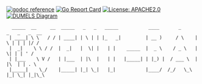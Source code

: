 [![godoc reference](https://img.shields.io/badge/godoc-reference-blue.svg)](https://pkg.go.dev/github.com/klovercloud-ci-cd/event-bank)
[![Go Report Card](https://goreportcard.com/badge/github.com/klovercloud-ci-cd/event-store)](https://goreportcard.com/report/github.com/klovercloud-ci-cd/event-bank)
[![License: APACHE2.0](https://img.shields.io/badge/License-apache2.0-green.svg)](https://opensource.org/licenses/Apache-2.0)
[![DUMELS Diagram](https://www.dumels.com/api/v1/badge/2c8273b5-1d01-469a-9db7-a611188d8ce7)](https://www.dumels.com/diagram/2c8273b5-1d01-469a-9db7-a611188d8ce7)

```
  _____  __     __  _____   _   _   _____           ____       _      _   _   _  __
 | ____| \ \   / / | ____| | \ | | |_   _|         | __ )     / \    | \ | | | |/ /
 |  _|    \ \ / /  |  _|   |  \| |   | |    _____  |  _ \    / _ \   |  \| | | ' / 
 | |___    \ V /   | |___  | |\  |   | |   |_____| | |_) |  / ___ \  | |\  | | . \ 
 |_____|    \_/    |_____| |_| \_|   |_|           |____/  /_/   \_\ |_| \_| |_|\_\
```
